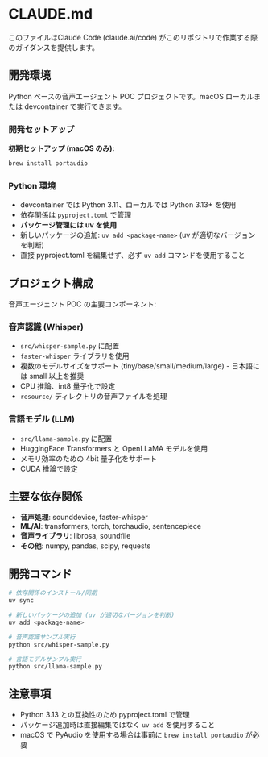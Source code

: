 # CLAUDE.md

このファイルはClaude Code (claude.ai/code) がこのリポジトリで作業する際のガイダンスを提供します。

## 開発環境

Python ベースの音声エージェント POC プロジェクトです。macOS ローカルまたは devcontainer で実行できます。

### 開発セットアップ

**初期セットアップ (macOS のみ):**
```bash
brew install portaudio
```

### Python 環境

- devcontainer では Python 3.11、ローカルでは Python 3.13+ を使用
- 依存関係は `pyproject.toml` で管理
- **パッケージ管理には uv を使用**
- 新しいパッケージの追加: `uv add <package-name>` (uv が適切なバージョンを判断)
- 直接 pyproject.toml を編集せず、必ず `uv add` コマンドを使用すること

## プロジェクト構成

音声エージェント POC の主要コンポーネント:

### 音声認識 (Whisper)
- `src/whisper-sample.py` に配置
- `faster-whisper` ライブラリを使用
- 複数のモデルサイズをサポート (tiny/base/small/medium/large) - 日本語には small 以上を推奨
- CPU 推論、int8 量子化で設定
- `resource/` ディレクトリの音声ファイルを処理

### 言語モデル (LLM)
- `src/llama-sample.py` に配置
- HuggingFace Transformers と OpenLLaMA モデルを使用
- メモリ効率のための 4bit 量子化をサポート
- CUDA 推論で設定

## 主要な依存関係

- **音声処理**: sounddevice, faster-whisper
- **ML/AI**: transformers, torch, torchaudio, sentencepiece
- **音声ライブラリ**: librosa, soundfile
- **その他**: numpy, pandas, scipy, requests

## 開発コマンド

```bash
# 依存関係のインストール/同期
uv sync

# 新しいパッケージの追加 (uv が適切なバージョンを判断)
uv add <package-name>

# 音声認識サンプル実行
python src/whisper-sample.py

# 言語モデルサンプル実行
python src/llama-sample.py
```

## 注意事項

- Python 3.13 との互換性のため pyproject.toml で管理
- パッケージ追加時は直接編集ではなく `uv add` を使用すること
- macOS で PyAudio を使用する場合は事前に `brew install portaudio` が必要